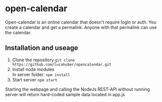 # open-calendar
Open-calendar is an online calendar that doesn't require login or auth. You create a calendar and get a permalink. Anyone with that permalink can use the calendar.

## Installation and useage
1. Clone the repository
`git clone https://github.com/lucahuber/opencalendar.git`
2. Install node modules   
In server folder: `npm install`
3. Start server
`npm start`

Starting the webpage and calling the NodeJs REST-API without running server will return hard-coded sample data located in app.js
